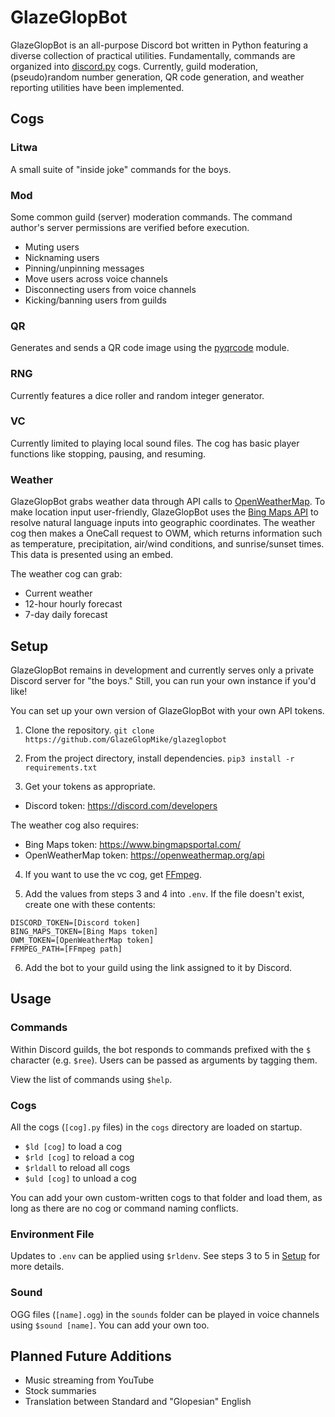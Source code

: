 # GlazeGlopBot
GlazeGlopBot is an all-purpose Discord bot written in Python featuring a diverse collection of practical utilities. Fundamentally, commands are organized into [discord.py](https://discordpy.readthedocs.io/en/stable/) cogs. Currently, guild moderation, (pseudo)random number generation, QR code generation, and weather reporting utilities have been implemented.

## Cogs
### Litwa
A small suite of "inside joke" commands for the boys.

### Mod
Some common guild (server) moderation commands. The command author's server permissions are verified before execution.
- Muting users
- Nicknaming users
- Pinning/unpinning messages
- Move users across voice channels
- Disconnecting users from voice channels
- Kicking/banning users from guilds

### QR
Generates and sends a QR code image using the [pyqrcode](https://pypi.org/project/PyQRCode/) module.

### RNG
Currently features a dice roller and random integer generator.

### VC
Currently limited to playing local sound files. The cog has basic player functions like stopping, pausing, and resuming.

### Weather
GlazeGlopBot grabs weather data through API calls to [OpenWeatherMap](https://openweathermap.org/). To make location input user-friendly, GlazeGlopBot uses the [Bing Maps API](https://www.bingmapsportal.com/) to resolve natural language inputs into geographic coordinates. The weather cog then makes a OneCall request to OWM, which returns information such as temperature, precipitation, air/wind conditions, and sunrise/sunset times. This data is presented using an embed.

The weather cog can grab:
- Current weather
- 12-hour hourly forecast
- 7-day daily forecast

## Setup
GlazeGlopBot remains in development and currently serves only a private Discord server for "the boys." Still, you can run your own instance if you'd like!

You can set up your own version of GlazeGlopBot with your own API tokens.

1. Clone the repository.
```git clone https://github.com/GlazeGlopMike/glazeglopbot```

2. From the project directory, install dependencies.
```pip3 install -r requirements.txt```

3. Get your tokens as appropriate.
- Discord token: <https://discord.com/developers>

The weather cog also requires:
- Bing Maps token: <https://www.bingmapsportal.com/>
- OpenWeatherMap token: <https://openweathermap.org/api>

4. If you want to use the vc cog, get [FFmpeg](http://ffmpeg.org/download.html).

5. Add the values from steps 3 and 4 into ```.env```. If the file doesn't exist, create one with these contents:
```
DISCORD_TOKEN=[Discord token]
BING_MAPS_TOKEN=[Bing Maps token]
OWM_TOKEN=[OpenWeatherMap token]
FFMPEG_PATH=[FFmpeg path]
```

6. Add the bot to your guild using the link assigned to it by Discord.

## Usage
### Commands
Within Discord guilds, the bot responds to commands prefixed with the ```$``` character (e.g. ```$ree```). Users can be passed as arguments by tagging them.

View the list of commands using ```$help```.

### Cogs
All the cogs (```[cog].py``` files) in the ```cogs``` directory are loaded on startup.
- ```$ld [cog]``` to load a cog
- ```$rld [cog]``` to reload a cog
- ```$rldall``` to reload all cogs
- ```$uld [cog]``` to unload a cog

You can add your own custom-written cogs to that folder and load them, as long as there are no cog or command naming conflicts.

### Environment File
Updates to ```.env``` can be applied using ```$rldenv```. See steps 3 to 5 in [Setup](#setup) for more details.

### Sound
OGG files (```[name].ogg```) in the ```sounds``` folder can be played in voice channels using ```$sound [name]```. You can add your own too.

## Planned Future Additions
- Music streaming from YouTube
- Stock summaries
- Translation between Standard and "Glopesian" English

